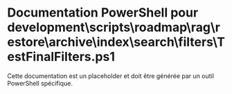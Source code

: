 # Documentation PowerShell pour development\scripts\roadmap\rag\restore\archive\index\search\filters\TestFinalFilters.ps1

Cette documentation est un placeholder et doit être générée par un outil PowerShell spécifique.
